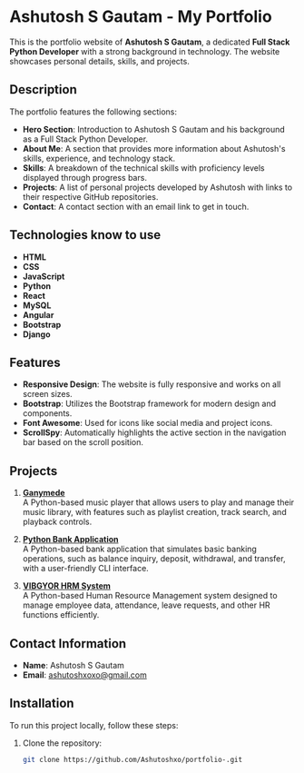 # Ashutosh S Gautam - My Portfolio

This is the portfolio website of **Ashutosh S Gautam**, a dedicated **Full Stack Python Developer** with a strong background in technology. The website showcases personal details, skills, and projects.

## Description

The portfolio features the following sections:

- **Hero Section**: Introduction to Ashutosh S Gautam and his background as a Full Stack Python Developer.
- **About Me**: A section that provides more information about Ashutosh's skills, experience, and technology stack.
- **Skills**: A breakdown of the technical skills with proficiency levels displayed through progress bars.
- **Projects**: A list of personal projects developed by Ashutosh with links to their respective GitHub repositories.
- **Contact**: A contact section with an email link to get in touch.

## Technologies know to use 

- **HTML**
- **CSS**
- **JavaScript**
- **Python**
- **React**
- **MySQL**
- **Angular**
- **Bootstrap**
- **Django**

## Features

- **Responsive Design**: The website is fully responsive and works on all screen sizes.
- **Bootstrap**: Utilizes the Bootstrap framework for modern design and components.
- **Font Awesome**: Used for icons like social media and project icons.
- **ScrollSpy**: Automatically highlights the active section in the navigation bar based on the scroll position.
  
## Projects

1. **[Ganymede](https://github.com/Ashutoshxo/Ganymede-)**  
   A Python-based music player that allows users to play and manage their music library, with features such as playlist creation, track search, and playback controls.

2. **[Python Bank Application](https://github.com/Ashutoshxo/python-Bank-)**  
   A Python-based bank application that simulates basic banking operations, such as balance inquiry, deposit, withdrawal, and transfer, with a user-friendly CLI interface.

3. **[VIBGYOR HRM System](https://github.com/Ashutoshxo/VIBGYOR-)**  
   A Python-based Human Resource Management system designed to manage employee data, attendance, leave requests, and other HR functions efficiently.

## Contact Information

- **Name**: Ashutosh S Gautam
- **Email**: [ashutoshxoxo@gmail.com](mailto:ashutoshxoxo@gmail.com)

## Installation

To run this project locally, follow these steps:

1. Clone the repository:
   ```bash
   git clone https://github.com/Ashutoshxo/portfolio-.git
